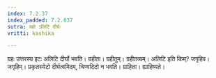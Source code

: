 ```yaml
---
index: 7.2.37
index_padded: 7.2.037
sutra: ग्रहो ऽलिटि दीर्घः
vritti: kashika

---
```

ग्रहः उत्तरस्य इटः अलिटि दीर्घो भवति। ग्रहीता। ग्रहीतुम्। ग्रहीतव्यम्। अलिटि इति किम्? जगृहिव। जगृहिम्। प्रकृतस्येटो दीर्घत्वमिदम्, चिण्वदिटो न भवति। ग्राहिता। ह्याहिष्यते।